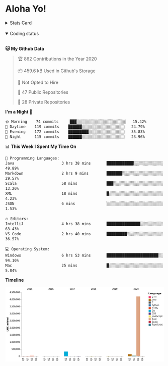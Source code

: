 # Aloha Yo!

<details>
<summary>Stats Card</summary>
 
[![Anurag's github stats](https://github-readme-stats.vercel.app/api?username=GarfieldZHU&show_icons=true&theme=tokyonight)](https://github.com/anuraghazra/github-readme-stats)
 
</details>

<br/>

<details open>

<summary>Coding status</summary>

<br/>

<!--START_SECTION:waka-->
**🐱 My Github Data** 

> 🏆 862 Contributions in the Year 2020
 > 
> 📦 459.6 kB Used in Github's Storage 
 > 
> 🚫 Not Opted to Hire
 > 
> 📜 47 Public Repositories
 > 
> 🔑 28 Private Repositories 

**I'm a Night 🦉** 

```text
🌞 Morning    74 commits     ███░░░░░░░░░░░░░░░░░░░░░░   15.42% 
🌆 Daytime    119 commits    ██████░░░░░░░░░░░░░░░░░░░   24.79% 
🌃 Evening    172 commits    █████████░░░░░░░░░░░░░░░░   35.83% 
🌙 Night      115 commits    ██████░░░░░░░░░░░░░░░░░░░   23.96%

```


📊 **This Week I Spent My Time On** 

```text
💬 Programming Languages: 
Java                     3 hrs 38 mins       ████████████░░░░░░░░░░░░░   49.89% 
Markdown                 2 hrs 9 mins        ███████░░░░░░░░░░░░░░░░░░   29.57% 
Scala                    58 mins             ███░░░░░░░░░░░░░░░░░░░░░░   13.26% 
XML                      18 mins             █░░░░░░░░░░░░░░░░░░░░░░░░   4.23% 
JSON                     6 mins              ░░░░░░░░░░░░░░░░░░░░░░░░░   1.53%

🔥 Editors: 
IntelliJ                 4 hrs 38 mins       ███████████████░░░░░░░░░░   63.43% 
VS Code                  2 hrs 40 mins       █████████░░░░░░░░░░░░░░░░   36.57%

💻 Operating System: 
Windows                  6 hrs 53 mins       ███████████████████████░░   94.16% 
Mac                      25 mins             █░░░░░░░░░░░░░░░░░░░░░░░░   5.84%

```

**Timeline**

![Chart not found](https://raw.githubusercontent.com/GarfieldZHU/GarfieldZHU/master/charts/bar_graph.png) 


<!--END_SECTION:waka-->

</details>
